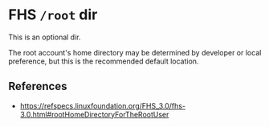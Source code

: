 # FHS `/root` dir

This is an optional dir.

The root account's home directory may be determined by developer or local preference, but this is the recommended default location.

## References

- https://refspecs.linuxfoundation.org/FHS_3.0/fhs-3.0.html#rootHomeDirectoryForTheRootUser
